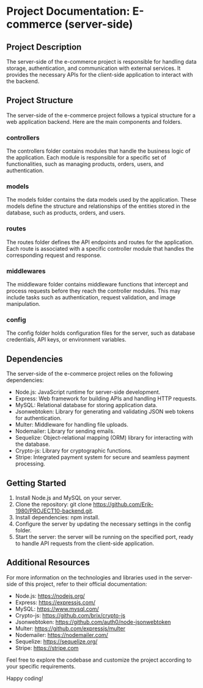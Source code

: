 # Project Documentation: E-commerce (server-side)

## Project Description

The server-side of the e-commerce project is responsible for handling data storage, authentication, and communication with external services. It provides the necessary APIs for the client-side application to interact with the backend.

## Project Structure

The server-side of the e-commerce project follows a typical structure for a web application backend. Here are the main components and folders.

### controllers

The controllers folder contains modules that handle the business logic of the application. Each module is responsible for a specific set of functionalities, such as managing products, orders, users, and authentication.

### models

The models folder contains the data models used by the application. These models define the structure and relationships of the entities stored in the database, such as products, orders, and users.

### routes

The routes folder defines the API endpoints and routes for the application. Each route is associated with a specific controller module that handles the corresponding request and response.

### middlewares

The middleware folder contains middleware functions that intercept and process requests before they reach the controller modules. This may include tasks such as authentication, request validation, and image manipulation.

### config

The config folder holds configuration files for the server, such as database credentials, API keys, or environment variables.

## Dependencies

The server-side of the e-commerce project relies on the following dependencies:

* Node.js: JavaScript runtime for server-side development.
* Express: Web framework for building APIs and handling HTTP requests.
* MySQL: Relational database for storing application data.
* Jsonwebtoken: Library for generating and validating JSON web tokens for authentication.
* Multer: Middleware for handling file uploads.
* Nodemailer: Library for sending emails.
* Sequelize: Object-relational mapping (ORM) library for interacting with the database.
* Crypto-js: Library for cryptographic functions.
* Stripe: Integrated payment system for secure and seamless payment processing.

## Getting Started
1. Install Node.js and MySQL on your server.
2. Clone the repository: git clone <https://github.com/Erik-1980/PROJECT10-backend.git>.
3. Install dependencies: npm install.
4. Configure the server by updating the necessary settings in the config folder.
5. Start the server: the server will be running on the specified port, ready to handle API requests from the client-side application.

## Additional Resources

For more information on the technologies and libraries used in the server-side of this project, refer to their official documentation:

* Node.js: https://nodejs.org/
* Express: https://expressjs.com/
* MySQL: https://www.mysql.com/
* Crypto-js: https://github.com/brix/crypto-js
* Jsonwebtoken: https://github.com/auth0/node-jsonwebtoken
* Multer: https://github.com/expressjs/multer
* Nodemailer: https://nodemailer.com/
* Sequelize: https://sequelize.org/
* Stripe: https://stripe.com

Feel free to explore the codebase and customize the project according to your specific requirements.

Happy coding!